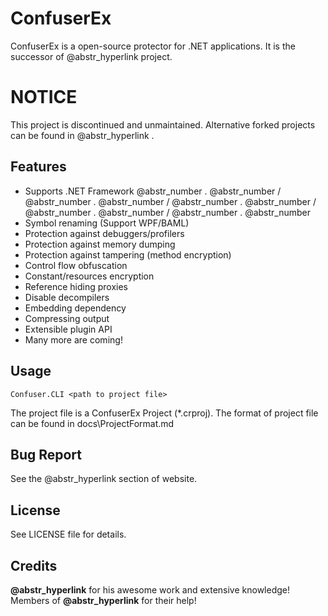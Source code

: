 # ConfuserEx

ConfuserEx is a open-source protector for .NET applications. It is the successor of @abstr_hyperlink project.

# NOTICE

This project is discontinued and unmaintained. Alternative forked projects can be found in @abstr_hyperlink .

## Features

  * Supports .NET Framework @abstr_number . @abstr_number / @abstr_number . @abstr_number / @abstr_number . @abstr_number / @abstr_number . @abstr_number / @abstr_number . @abstr_number 
  * Symbol renaming (Support WPF/BAML)
  * Protection against debuggers/profilers
  * Protection against memory dumping
  * Protection against tampering (method encryption)
  * Control flow obfuscation
  * Constant/resources encryption
  * Reference hiding proxies
  * Disable decompilers
  * Embedding dependency
  * Compressing output
  * Extensible plugin API
  * Many more are coming!



## Usage

`Confuser.CLI <path to project file>`

The project file is a ConfuserEx Project (*.crproj). The format of project file can be found in docs\ProjectFormat.md

## Bug Report

See the @abstr_hyperlink section of website.

## License

See LICENSE file for details.

## Credits

**@abstr_hyperlink** for his awesome work and extensive knowledge!   
Members of **@abstr_hyperlink** for their help!
